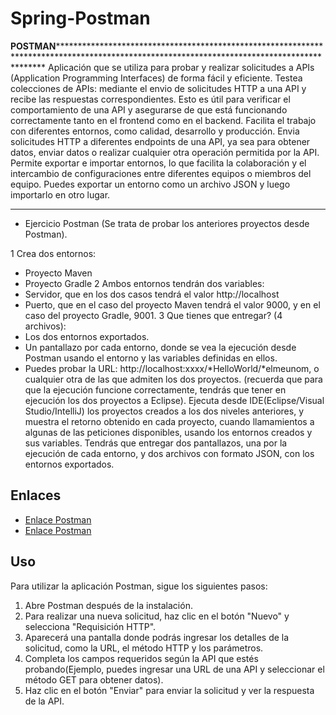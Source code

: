 # Spring-Postman 

****POSTMAN************************************************************************************************************************************************
 Aplicación que se utiliza para probar y realizar solicitudes a APIs (Application Programming Interfaces) de forma fácil y eficiente.
 Testea colecciones de APIs: mediante el envio de solicitudes HTTP a una API y recibe las respuestas correspondientes. Esto es útil para verificar el 
 comportamiento de una API y asegurarse de que está funcionando correctamente tanto en el frontend como en el backend.
 Facilita el trabajo con diferentes entornos, como calidad, desarrollo y producción.
 Envia solicitudes HTTP a diferentes endpoints de una API, ya sea para obtener datos, enviar datos o realizar cualquier otra operación permitida por la API.
 Permite exportar e importar entornos, lo que facilita la colaboración y el intercambio de configuraciones entre diferentes equipos o miembros del equipo. 
 Puedes exportar un entorno como un archivo JSON y luego importarlo en otro lugar.
************************************************************************************************************************************************************ 

- Ejercicio Postman (Se trata de probar los anteriores proyectos desde Postman).
  
1 Crea dos entornos:
- Proyecto Maven
- Proyecto Gradle
2 Ambos entornos tendrán dos variables:
- Servidor, que en los dos casos tendrá el valor http://localhost
- Puerto, que en el caso del proyecto Maven tendrá el valor 9000, y en el caso del proyecto Gradle, 9001.
3 Que tienes que entregar? (4 archivos):
- Los dos entornos exportados.
- Un pantallazo por cada entorno, donde se vea la ejecución desde Postman usando el entorno y las variables definidas en ellos.
- Puedes probar la URL: http://localhost:xxxx/*HelloWorld/*elmeunom, o cualquier otra de las que admiten los dos proyectos. (recuerda que para que la ejecución funcione correctamente, tendrás que tener en ejecución los dos proyectos a Eclipse).
Ejecuta desde IDE(Eclipse/Visual Studio/IntelliJ) los proyectos creados a los dos niveles anteriores, y muestra el retorno obtenido en cada proyecto, cuando llamamientos a algunas de las peticiones disponibles, usando los entornos creados y sus variables.
Tendrás que entregar dos pantallazos, una por la ejecución de cada entorno, y dos archivos con formato JSON, con los entornos exportados.

## Enlaces

   - [Enlace Postman](https://desarrolloweb.com/articulos/como-usar-postman-probar-api)
   - [Enlace Postman](https://www.youtube.com/watch?v=FQAQO90LoQU)
     
## Uso

   Para utilizar la aplicación Postman, sigue los siguientes pasos:

   1. Abre Postman después de la instalación.
   2. Para realizar una nueva solicitud, haz clic en el botón "Nuevo" y selecciona "Requisición HTTP".
   3. Aparecerá una pantalla donde podrás ingresar los detalles de la solicitud, como la URL, el método HTTP y los parámetros.
   4. Completa los campos requeridos según la API que estés probando(Ejemplo, puedes ingresar una URL de una API y seleccionar el método GET para obtener datos).
   5. Haz clic en el botón "Enviar" para enviar la solicitud y ver la respuesta de la API.
